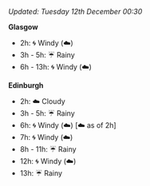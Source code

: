 *Updated: Tuesday 12th December 00:30*

**Glasgow**

* 2h: :cyclone: Windy (:cloud:)
* 3h - 5h: :umbrella: Rainy
* 6h - 13h: :cyclone: Windy (:cloud:)

**Edinburgh**

* 2h: :cloud: Cloudy
* 3h - 5h: :umbrella: Rainy
* 6h: :cyclone: Windy (:cloud:) [:cloud: as of 2h]
* 7h: :cyclone: Windy (:cloud:)
* 8h - 11h: :umbrella: Rainy
* 12h: :cyclone: Windy (:cloud:)
* 13h: :umbrella: Rainy
